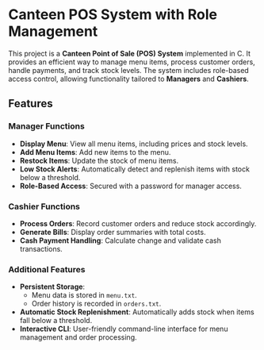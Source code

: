 # Canteen POS System with Role Management

This project is a **Canteen Point of Sale (POS) System** implemented in C. It provides an efficient way to manage menu items, process customer orders, handle payments, and track stock levels. The system includes role-based access control, allowing functionality tailored to **Managers** and **Cashiers**.

## Features

### Manager Functions
- **Display Menu**: View all menu items, including prices and stock levels.
- **Add Menu Items**: Add new items to the menu.
- **Restock Items**: Update the stock of menu items.
- **Low Stock Alerts**: Automatically detect and replenish items with stock below a threshold.
- **Role-Based Access**: Secured with a password for manager access.

### Cashier Functions
- **Process Orders**: Record customer orders and reduce stock accordingly.
- **Generate Bills**: Display order summaries with total costs.
- **Cash Payment Handling**: Calculate change and validate cash transactions.

### Additional Features
- **Persistent Storage**:
  - Menu data is stored in `menu.txt`.
  - Order history is recorded in `orders.txt`.
- **Automatic Stock Replenishment**: Automatically adds stock when items fall below a threshold.
- **Interactive CLI**: User-friendly command-line interface for menu management and order processing.
